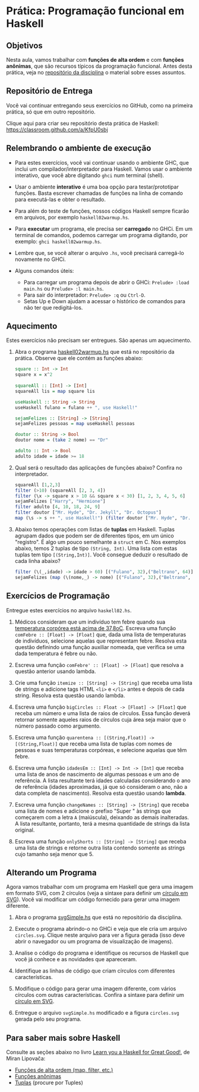 # Prática: Programação funcional em Haskell


## Objetivos 


Nesta aula, vamos trabalhar com **funções de alta ordem** e com **funções anônimas**, que são recursos típicos da programação funcional. Antes desta prática, veja no [repositório da disciplina](../../../README.md) o material sobre esses assuntos.



## Repositório de Entrega

Você vai continuar entregando seus exercícios no GitHub, como na primeira prática, só que em outro repositório.

Clique aqui para criar seu repositório desta prática de Haskell: https://classroom.github.com/a/KfpU0sbj


## Relembrando o ambiente de execução


- Para estes exercícios, você vai continuar usando o ambiente GHC, que inclui um compilador/interpretador para Haskell. Vamos usar o ambiente interativo, que você abre digitando `ghci` num terminal (shell).

- Usar o ambiente **interativo** é uma boa opção para testar/prototipar funções. Basta escrever chamadas de funções na linha de comando para executá-las e obter o resultado.

- Para além do teste de funções, nossos códigos Haskell sempre ficarão em arquivos, por exemplo `haskell02warmup.hs`.

- Para **executar** um programa, ele precisa ser **carregado** no GHCi. Em um terminal de comandos, podemos carregar um programa digitando, por exemplo: `ghci haskell02warmup.hs`. 

- Lembre que, se você alterar o arquivo `.hs`, você precisará carregá-lo novamente no GHCi. 

- Alguns comandos úteis:
  - Para carregar um programa depois de abrir o GHCi: `Prelude> :load main.hs` ou `Prelude> :l main.hs`.
  - Para sair do interpretador: `Prelude> :q` ou `Ctrl-D`.
  - Setas Up e Down ajudam a acessar o histórico de comandos para não ter que redigitá-los.


## Aquecimento


Estes exercícios não precisam ser entregues. São apenas um aquecimento.

1. Abra o programa [haskell02warmup.hs](haskell02warmup.hs) que está no repositório da prática. Observe que ele contém as funções abaixo:

   ```haskell  
   square :: Int -> Int
   square x = x^2
  
   squareAll :: [Int] -> [Int]
   squareAll lis = map square lis 
   
   useHaskell :: String -> String
   useHaskell fulano = fulano ++ ", use Haskell!"
   
   sejamFelizes :: [String] -> [String]
   sejamFelizes pessoas = map useHaskell pessoas
   
   doutor :: String -> Bool
   doutor nome = (take 2 nome) == "Dr"
   
   adulto :: Int -> Bool
   adulto idade = idade >= 18
   ```

2. Qual será o resultado das aplicações de funções abaixo? Confira no interpretador.

   ```haskell  
   squareAll [1,2,3]
   filter (>10) (squareAll [2, 3, 4])
   filter (\x -> square x > 10 && square x < 30) [1, 2, 3, 4, 5, 6]
   sejamFelizes ["Harry", "Hermione"]
   filter adulto [4, 10, 18, 24, 9]
   filter doutor ["Mr. Hyde", "Dr. Jekyll", "Dr. Octopus"]
   map (\s -> s ++ ", use Haskell!") (filter doutor ["Mr. Hyde", "Dr. Jekyll"])
   ```
   
3. Abaixo temos operações com listas de **tuplas** em Haskell. Tuplas agrupam dados que podem ser de diferentes tipos, em um único "registro". É algo um pouco semelhante a `struct` em C. Nos exemplos abaixo, temos 2 tuplas de tipo `(String, Int)`. Uma lista com estas tuplas tem tipo `[(String,Int)]`. Você consegue deduzir o resultado de cada linha abaixo? 
   ```haskell  
   filter (\(_,idade) -> idade > 60) [("Fulano", 32),("Beltrano", 64)] -- aqui temos 2 tuplas (String,Int)
   sejamFelizes (map (\(nome,_) -> nome) [("Fulano", 32),("Beltrano", 64)]) 
   ```

## Exercícios de Programação 

Entregue estes exercícios no arquivo `haskell02.hs`.


1. Médicos consideram que um indivíduo tem febre quando sua [temperatura corpórea está acima de 37,8oC](https://drauziovarella.uol.com.br/doencas-e-sintomas/febre/). Escreva uma função `comFebre :: [Float] -> [Float]` que, dada uma lista de temperaturas de indivíduos, selecione aquelas que representam febre. Resolva esta questão definindo uma função auxiliar nomeada, que verifica se uma dada temperatura é febre ou não.

2. Escreva uma função `comFebre' :: [Float] -> [Float]` que resolva a questão anterior usando lambda.

3. Crie uma função `itemize :: [String] -> [String]` que receba uma lista de strings e adicione tags HTML `<li>` e `</li>` antes e depois de cada string. Resolva esta questão usando lambda.

4. Escreva uma função `bigCircles :: Float -> [Float] -> [Float]` que receba um número e uma lista de raios de círculos. Essa função deverá retornar somente aqueles raios de círculos cuja área seja maior que o número passado como argumento.

5. Escreva uma função `quarentena :: [(String,Float)] -> [(String,Float)]` que receba uma lista de tuplas com nomes de pessoas e suas temperaturas corpóreas, e selecione aquelas que têm febre.

6. Escreva uma função `idadesEm :: [Int] -> Int -> [Int]` que receba uma lista de anos de nascimento de algumas pessoas e um ano de referência. A lista resultante terá idades calculadas considerando o ano de referência (idades aproximadas, já que só consideram o ano, não a data completa de nascimento). Resolva esta questão usando **lambda**.

7. Escreva uma função `changeNames :: [String] -> [String]` que receba uma lista de nomes e adicione o prefixo "Super " às strings que começarem com a letra `A` (maiúscula), deixando as demais inalteradas. A lista resultante, portanto, terá a mesma quantidade de strings da lista original.

8. Escreva uma função `onlyShorts :: [String] -> [String]` que receba uma lista de strings e retorne outra lista contendo somente as strings cujo tamanho seja menor que 5.

## Alterando um Programa


Agora vamos trabalhar com um programa em Haskell que gera uma imagem em formato SVG, com 2 círculos (veja a sintaxe para definir um [círculo em SVG](https://www.w3schools.com/graphics/svg_circle.asp)). 
Você vai modificar um código fornecido para gerar uma imagem diferente.

1. Abra o programa [svgSimple.hs](haskell02svg/svgSimple.hs) que está no repositório da disciplina.

2. Execute o programa abrindo-o no GHCi e veja que ele cria um arquivo `circles.svg`. Clique neste arquivo para ver a figura gerada (isso deve abrir o navegador ou um programa de visualização de imagens).

3. Analise o código do programa e identifique os recursos de Haskell que você já conhece e as novidades que apareceram. 

4. Identifique as linhas de código que criam círculos com diferentes características.

5. Modifique o código para gerar uma imagem diferente, com vários círculos com outras características. Confira a sintaxe para definir um [círculo em SVG](https://www.w3schools.com/graphics/svg_circle.asp).

6. Entregue o arquivo `svgSimple.hs` modificado e a figura `circles.svg` gerada pelo seu programa. 

## Para saber mais sobre Haskell

Consulte as seções abaixo no livro [Learn you a Haskell for Great Good!](http://learnyouahaskell.com), de Miran Lipovača:
- [Funções de alta ordem (map, filter, etc.)](http://learnyouahaskell.com/higher-order-functions) 
- [Funções anônimas](http://learnyouahaskell.com/higher-order-functions#lambdas)
- [Tuplas](http://learnyouahaskell.com/starting-out) (procure por Tuples)

